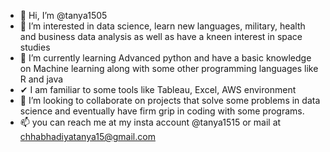 - 👋 Hi, I’m @tanya1505
- 👀 I’m interested in data science, learn new languages, military, health and business data analysis as well as have a kneen interest in space studies
- 🌱 I’m currently learning Advanced python and have a basic knowledge on Machine learning along with some other programming languages like R and java
- ✔ I am familiar to some tools like Tableau, Excel, AWS environment 
- 💞️ I’m looking to collaborate on projects that solve some problems in data science and eventually have firm grip in coding with some programs.
- 📫 you can reach me at my insta account @tanya1515 or mail at chhabhadiyatanya15@gmail.com

<!---
tanya1505/tanya1505 is a ✨ special ✨ repository because its `README.md` (this file) appears on your GitHub profile.
You can click the Preview link to take a look at your changes.
--->

